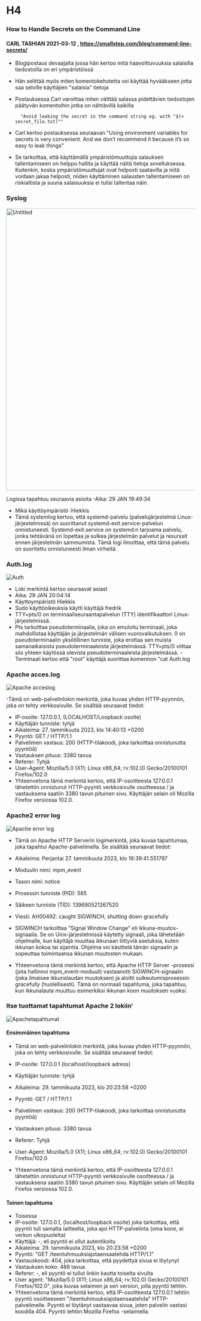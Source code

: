 # H4

### How to Handle Secrets on the Command Line

#### CARL TASHIAN 2021-03-12 , https://smallstep.com/blog/command-line-secrets/

- Blogipostaus devaajalta jossa hän kertoo mitä haavoittuvuuksia salaisilla tiedostoilla on eri ympäristöissä
- Hän selittää myös miten komentokehotetta voi käyttää hyvääkseen jotta saa selville käyttäjien "salaisia" tietoja
- Postauksessa Carl varoittaa miten välttää salassa pidettävien tiedostojen päätyvän komentoihin jotka on nähtävillä kaikilla


        "Avoid leaking the secret in the command string eg. with "$(< secret_file.txt)""
  
- Carl kertoo postauksessa seuraavan "Using environment variables for secrets is very convenient. And we don’t recommend it because it’s so easy to leak things"
- Se tarkoittaa, että käyttämällä ympäristömuuttujia salauksen tallentamiseen on helppo hallita ja käyttää näitä tietoja sovelluksessa. Kuitenkin, koska ympäristömuuttujat ovat helposti saatavilla ja niitä voidaan jakaa helposti, niiden käyttäminen salausten tallentamiseen on riskialtista ja suuria salaisuuksia ei tulisi tallentaa näin.



###  Syslog

<img width="753" alt="Untitled" src="https://user-images.githubusercontent.com/122887178/215346030-551c739d-dd75-4f9d-a910-2808ac8b5cee.png">

Logissa tapahtuu seuraavia asioita
-Aika: 29 JAN 19:49:34
- Mikä käyttöympäristö :Hiekkis
- Tämä systemlog kertoo, että systemd-palvelu (palvelujärjestelmä Linux-järjestelmissä) on suorittanut systemd-exit.service-palvelun onnistuneesti.
 Systemd-exit.service on systemd:n tarjoama palvelu, jonka tehtävänä on lopettaa ja sulkea järjestelmän palvelut ja resurssit ennen järjestelmän sammumista. Tämä logi    ilmoittaa, että tämä palvelu on suoritettu onnistuneesti ilman virheitä.
 
 ### Auth.log
 ![Auth](https://user-images.githubusercontent.com/122887178/215346408-16dad716-fc5e-47b2-bc84-021af5cd9594.jpg)

- Loki merkintä kertoo seuraavat asiast
- Aika: 29 JAN 20:04:14 
- Käyttoympäristö Hiekkis
- Sudo käyttöoikeuksia käytti käyttäjä fredrik
- TTY=pts/0 on terminaaliseuraantapalvelun (TTY) identifikaattori Linux-järjestelmissä.
- Pts tarkoittaa pseudoterminaalia, joka on emuloitu terminaali, joka mahdollistaa käyttäjän ja järjestelmän välisen vuorovaikutuksen. 0 on pseudoterminaalin yksilöllinen tunniste, joka erottaa sen muista samanaikaisista pseudoterminaaleista järjestelmässä. TTY=pts/0 viittaa siis yhteen käytössä olevista pseudoterminaaleista järjestelmässä.
-Terminaali kertoo että "root" käyttäjä suorittaa komennon "cat Auth.log

### Apache acces.log
![Apache acceslog](https://user-images.githubusercontent.com/122887178/215347207-18deb9a1-72aa-4dde-9d3d-cfac128f9255.jpg)

-Tämä on web-palvelinlokin merkintä, joka kuvaa yhden HTTP-pyynnön, joka on tehty verkkosivulle. Se sisältää seuraavat tiedot:

- IP-osoite: 127.0.0.1, (LOCALHOST/Loopback osoite)
- Käyttäjän tunniste: tyhjä
- Aikaleima: 27. tammikuuta 2023, klo 14:40:13 +0200
- Pyyntö: GET / HTTP/1.1
- Palvelimen vastaus: 200 (HTTP-tilakoodi, joka tarkoittaa onnistunutta pyyntöä)
- Vastauksen pituus: 3380 tavua
- Referer: Tyhjä
- User-Agent: Mozilla/5.0 (X11; Linux x86_64; rv:102.0) Gecko/20100101 Firefox/102.0
- Yhteenvetona tämä merkintä kertoo, että IP-osoitteesta 127.0.0.1 lähetettiin onnistunut HTTP-pyyntö verkkosivulle osoitteessa / ja vastauksena saatiin 3380 tavun pituinen sivu. Käyttäjän selain oli Mozilla Firefox versiossa 102.0.

### Apache2 error log
![Apache error log](https://user-images.githubusercontent.com/122887178/215347443-0a38d273-da03-4e77-92a3-6a3d3a119ddb.jpg)

- Tämä on Apache HTTP Serverin logimerkintä, joka kuvaa tapahtumaa, joka tapahtui Apache-palvelimella. Se sisältää seuraavat tiedot:

- Aikaleima: Perjantai 27. tammikuuta 2023, klo 16:39:41.551797
- Moduulin nimi: mpm_event
- Tason nimi: notice
- Prosessin tunniste (PID): 585
- Säikeen tunniste (TID): 139690521267520
- Viesti: AH00492: caught SIGWINCH, shutting down gracefully
- SIGWINCH tarkoittaa "Signal Window Change" eli ikkuna-muutos-signaalia. Se on Unix-järjestelmissä käytetty signaali, joka lähetetään ohjelmalle, kun käyttäjä muuttaa ikkunaan liittyviä asetuksia, kuten ikkunan kokoa tai sijaintia. Ohjelma voi käsittelä tämän signaalin ja sopeuttaa toimintaansa ikkunan muutosten mukaan.
- Yhteenvetona tämä merkintä kertoo, että Apache HTTP Server -prosessi (jota hallinnoi mpm_event-moduuli) vastaanotti SIGWINCH-signaalin (joka ilmaisee ikkunalaudan muutoksen) ja aloitti sulkeutumisprosessin gracefully (huolellisesti). Tämä on normaali tapahtuma, joka tapahtuu, kun ikkunalauta muuttuu esimerkiksi ikkunan koon muutoksen vuoksi.


### Itse tuottamat tapahtumat Apache 2 lokiin'

![Apachetapahtumat](https://user-images.githubusercontent.com/122887178/215347769-fc39fec7-b11e-4142-a8a8-9cc4d21f96f9.jpg)

#### Ensimmäinen tapahtuma
- Tämä on web-palvelinlokin merkintä, joka kuvaa yhden HTTP-pyynnön, joka on tehty verkkosivulle. Se sisältää seuraavat tiedot:

- IP-osoite: 127.0.0.1 (localhost/loopback adress)
- Käyttäjän tunniste: tyhjä
- Aikaleima: 29. tammikuuta 2023, klo 20:23:58 +0200
- Pyyntö: GET / HTTP/1.1
- Palvelimen vastaus: 200 (HTTP-tilakoodi, joka tarkoittaa onnistunutta pyyntöä)
- Vastauksen pituus: 3380 tavua
- Referer: Tyhjä
- User-Agent: Mozilla/5.0 (X11; Linux x86_64; rv:102.0) Gecko/20100101 Firefox/102.0
- Yhteenvetona tämä merkintä kertoo, että IP-osoitteesta 127.0.0.1 lähetettiin onnistunut HTTP-pyyntö verkkosivulle osoitteessa / ja vastauksena saatiin 3380 tavun pituinen sivu. Käyttäjän selain oli Mozilla Firefox versiossa 102.0.

#### Toinen tapahtuma
- Toisessa
- IP-osoite: 127.0.0.1, (localhost/loopback osoite) joka tarkoittaa, että pyyntö tuli samalta laitteelta, joka ajoi HTTP-palvelinta (oma kone, ei verkon ulkopuolelta)
- Käyttäjä: -, eli pyyntö ei ollut autentikoitu
- Aikaleima: 29. tammikuuta 2023, klo 20:23:58 +0200
- Pyyntö: "GET /teentuhmuuksiajotaensaatehda HTTP/1.1"
- Vastauskoodi: 404, joka tarkoittaa, että pyydettyä sivua ei löytynyt
- Vastauksen koko: 488 tavua
- Referer: -, eli pyyntö ei tullut linkin kautta toiselta sivulta
- User agent: "Mozilla/5.0 (X11; Linux x86_64; rv:102.0) Gecko/20100101 Firefox/102.0", joka kuvaa selaimen ja sen version, jolla pyyntö tehtiin.
- Yhteenvetona tämä merkintä kertoo, että IP-osoitteesta 127.0.0.1 tehtiin pyyntö osoitteeseen "/teentuhmuuksiajotaensaatehda" HTTP-palvelimelle. Pyyntö ei löytänyt vastaavaa sivua, joten palvelin vastasi koodilla 404. Pyyntö tehtiin Mozilla Firefox -selaimella.
